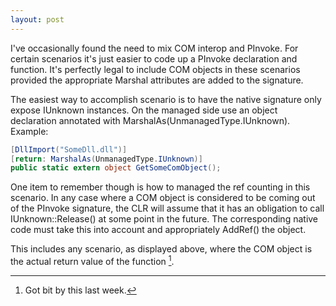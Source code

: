 ```yaml
---
layout: post
---
```

I've occasionally found the need to mix COM interop and PInvoke. For certain scenarios it's just easier to code up a PInvoke declaration and function.  It's perfectly legal to include COM objects in these scenarios provided the appropriate Marshal attributes are added to the signature.  

The easiest way to accomplish scenario is to have the native signature only expose IUnknown instances. On the managed side use an object declaration annotated with MarshalAs(UnmanagedType.IUnknown). Example:

``` csharp
[DllImport("SomeDll.dll")]
[return: MarshalAs(UnmanagedType.IUnknown)]
public static extern object GetSomeComObject();
```

One item to remember though is how to managed the ref counting in this scenario. In any case where a COM object is considered to be coming out of the PInvoke signature, the CLR will assume that it has an obligation to call IUnknown::Release() at some point in the future. The corresponding native code must take this into account and appropriately AddRef() the object.  

This includes any scenario, as displayed above, where the COM object is the actual return value of the function [^1].

[^1]: Got bit by this last week.

